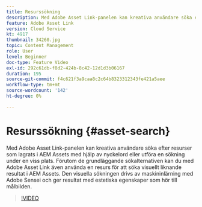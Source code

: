 ```yaml
---
title: Resurssökning
description: Med Adobe Asset Link-panelen kan kreativa användare söka efter resurser som lagrats i AEM Assets med hjälp av nyckelord eller utföra en sökning under en viss plats. Förutom de grundläggande sökalternativen kan du med Adobe Asset Link även använda en resurs för att söka visuellt liknande resultat i AEM Assets. Den visuella sökningen drivs av maskininlärning med Adobe Sensei och ger resultat med estetiska egenskaper som hör till målbilden.
feature: Adobe Asset Link
version: Cloud Service
kt: 4917
thumbnail: 34260.jpg
topic: Content Management
role: User
level: Beginner
doc-type: Feature Video
exl-id: 292c61db-f8d2-424b-8c42-12d1d3b06167
duration: 195
source-git-commit: f4c621f3a9caa8c2c64b8323312343fe421a5aee
workflow-type: tm+mt
source-wordcount: '142'
ht-degree: 0%

---
```


# Resurssökning {#asset-search}

Med Adobe Asset Link-panelen kan kreativa användare söka efter resurser som lagrats i AEM Assets med hjälp av nyckelord eller utföra en sökning under en viss plats. Förutom de grundläggande sökalternativen kan du med Adobe Asset Link även använda en resurs för att söka visuellt liknande resultat i AEM Assets. Den visuella sökningen drivs av maskininlärning med Adobe Sensei och ger resultat med estetiska egenskaper som hör till målbilden.

>[!VIDEO](https://video.tv.adobe.com/v/34260?quality=12&learn=on)
